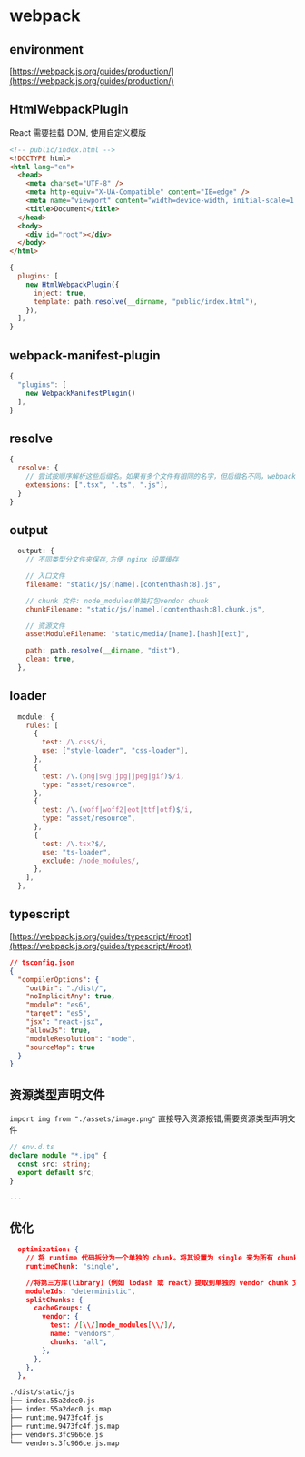 # webpack

## environment

[https://webpack.js.org/guides/production/](https://webpack.js.org/guides/production/)

## HtmlWebpackPlugin

React 需要挂载 DOM, 使用自定义模版

```html
<!-- public/index.html -->
<!DOCTYPE html>
<html lang="en">
  <head>
    <meta charset="UTF-8" />
    <meta http-equiv="X-UA-Compatible" content="IE=edge" />
    <meta name="viewport" content="width=device-width, initial-scale=1.0" />
    <title>Document</title>
  </head>
  <body>
    <div id="root"></div>
  </body>
</html>
```

```js
{
  plugins: [
    new HtmlWebpackPlugin({
      inject: true,
      template: path.resolve(__dirname, "public/index.html"),
    }),
  ],
}
```

## webpack-manifest-plugin

```js
{
  "plugins": [
    new WebpackManifestPlugin()
  ],
}
```

## resolve

```js
{
  resolve: {
    // 尝试按顺序解析这些后缀名。如果有多个文件有相同的名字，但后缀名不同，webpack 会解析列在数组首位的后缀的文件 并跳过其余的后缀。
    extensions: [".tsx", ".ts", ".js"],
  }
}
```

## output

```js
  output: {
    // 不同类型分文件夹保存,方便 nginx 设置缓存

    // 入口文件
    filename: "static/js/[name].[contenthash:8].js",

    // chunk 文件: node_modules单独打包vendor chunk
    chunkFilename: "static/js/[name].[contenthash:8].chunk.js",

    // 资源文件
    assetModuleFilename: "static/media/[name].[hash][ext]",

    path: path.resolve(__dirname, "dist"),
    clean: true,
  },
```

## loader

```js
  module: {
    rules: [
      {
        test: /\.css$/i,
        use: ["style-loader", "css-loader"],
      },
      {
        test: /\.(png|svg|jpg|jpeg|gif)$/i,
        type: "asset/resource",
      },
      {
        test: /\.(woff|woff2|eot|ttf|otf)$/i,
        type: "asset/resource",
      },
      {
        test: /\.tsx?$/,
        use: "ts-loader",
        exclude: /node_modules/,
      },
    ],
  },
```

## typescript

[https://webpack.js.org/guides/typescript/#root](https://webpack.js.org/guides/typescript/#root)

```json
// tsconfig.json
{
  "compilerOptions": {
    "outDir": "./dist/",
    "noImplicitAny": true,
    "module": "es6",
    "target": "es5",
    "jsx": "react-jsx",
    "allowJs": true,
    "moduleResolution": "node",
    "sourceMap": true
  }
}
```

## 资源类型声明文件

`import img from "./assets/image.png"`
直接导入资源报错,需要资源类型声明文件

```ts
// env.d.ts
declare module "*.jpg" {
  const src: string;
  export default src;
}

...
```

## 优化

```json
  optimization: {
    // 将 runtime 代码拆分为一个单独的 chunk。将其设置为 single 来为所有 chunk 创建一个 runtime bundle：
    runtimeChunk: "single",

    //将第三方库(library)（例如 lodash 或 react）提取到单独的 vendor chunk 文件中，是比较推荐的做法，这是因为，它们很少像本地的源代码那样频繁修改。因此通过实现以上步骤，利用 client 的长效缓存机制，命中缓存来消除请求，并减少向 server 获取资源，同时还能保证 client 代码和 server 代码版本一致。
    moduleIds: "deterministic",
    splitChunks: {
      cacheGroups: {
        vendor: {
          test: /[\\/]node_modules[\\/]/,
          name: "vendors",
          chunks: "all",
        },
      },
    },
  },
```

```bash
./dist/static/js
├── index.55a2dec0.js
├── index.55a2dec0.js.map
├── runtime.9473fc4f.js
├── runtime.9473fc4f.js.map
├── vendors.3fc966ce.js
└── vendors.3fc966ce.js.map
```
